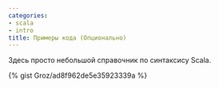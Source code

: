 ```yaml
---
categories:
- scala
- intro
title: Примеры кода (Опционально)
---
```


Здесь просто небольшой справочник по синтаксису Scala.

{% gist Groz/ad8f962de5e35923339a %}
